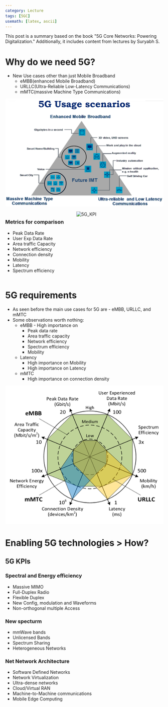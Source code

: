 ```yaml
---
category: Lecture
tags: [5GC]
usemath: [latex, ascii]
---
```




This post is a summary based on the book "5G Core Networks: Powering Digitalization." Additionally, it includes content from lectures by Suryabh S.



# Why do we need 5G?

- New Use cases other than just Mobile Broadband
  - eMBB(enhanced Mobile Broadband)
  - URLLC(Ultra-Reliable Low-Latency Communications)
  - mMTC(massive Machine Type Communications)

![img](../assets/img/2023-10-16-5G_Brief_1/5G_usage_cases_ITU_2016.png)



<div style="display: flex; justify-content: space-between;">
    <div style="width: 45%;"> <!-- 왼쪽 컨텐츠 -->
       <h3>Metrics for comparison</h3>
        <ul>
            <li>Peak Data Rate</li>
            <li>User Exp Data Rate</li>
            <li>Area traffic Capacity</li>
            <li>Network efficiency</li>
            <li>Connection density</li>
            <li>Mobility</li>
            <li>Latency</li>
            <li>Spectrum efficiency</li>
        </ul>
    </div>
    <div style="width: 55%;"> <!-- 오른쪽 그림 -->
        <img src="https://www.researchgate.net/profile/Vedaprabhu-Basavarajappa/publication/330426390/figure/fig1/AS:715838705397760@1547680655278/5G-key-performance-indicators-Source-ITU-R-WP5D-2015.jpg" alt="5G_KPI">
    </div>
</div>

# 5G requirements

- As seen before the main use cases for 5G are - eMBB, URLLC, and mMTC
- Some observations worth nothing:
  - eMBB - High importance on
    - Peak data rate
    - Area traffic capacity
    - Network efficiency
    - Spectrum efficiency
    - Mobility
  - Latency
    - High importance on Mobility
    - High importance on Latency
  - mMTC
    - High importance on connection density

![5G 통신과 NR 기술](../assets/img/2023-10-16-5G_Brief_1/img.png)

# Enabling 5G technologies > How?

## 5G KPIs

### Spectral and Energy efficiency

- Massive MIMO
- Full-Duplex Radio
- Flexible Duplex
- New Config, modulation and Waveforms
- Non-orthogonal multiple Access

### New specturm

- mmWave bands
- Unlicensed Bands
- Spectrum Sharing
- Heterogeneous Networks

### Net Network Architecture

- Software Defined Networks
- Network Virtualization
- Ultra-dense networks
- Cloud/Virtual RAN
- Machine-to-Machine communications
- Mobile Edge Computing









